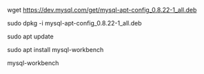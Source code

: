 wget https://dev.mysql.com/get/mysql-apt-config_0.8.22-1_all.deb

sudo dpkg -i mysql-apt-config_0.8.22-1_all.deb

sudo apt update

sudo apt install mysql-workbench

mysql-workbench
